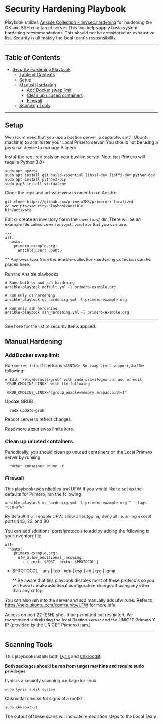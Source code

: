 Security Hardening Playbook
============

Playbook utilizes [Ansible Collection - devsec.hardening](https://github.com/quoin/ansible-collection-hardening) for hardening the OS and SSH on a target server. This tool helps apply basic system hardening recommendations. This should not be considered an exhaustive list. Security is ultimately the local team's responsibility.

---
## Table of Contents

- [Security Hardening Playbook](#security-hardening-playbook)
  - [Table of Contents](#table-of-contents)
  - [Setup](#setup)
  - [Manual Hardening](#manual-hardening)
    - [Add Docker swap limit](#add-docker-swap-limit)
    - [Clean up unused containers](#clean-up-unused-containers)
    - [Firewall](#firewall)
  - [Scanning Tools](#scanning-tools)

---
## Setup

We recommend that you use a bastion server (a separate, small Ubuntu machine) to administer your Local Primero server. You should not be using a personal device to manage Primero.

Install the required tools on your bastion server. Note that Primero will require Python 3.8+

    sudo apt update
    sudo apt install git build-essential libssl-dev libffi-dev python-dev
    sudo apt install python3-pip
    sudo pip3 install virtualenv


Clone the repo and activate venv in order to run Ansible.

    git clone https://github.com/primeroIMS/primero-x-localized
    cd scripts/security-playbook/ansible
    bin/activate

Edit or create an inventory file in the `inventory/` dir. There will be an example file called `inventory.yml.template` that you can use.

    ---
    all:
      hosts:
        primero-example.org:
          ansible_user: ubuntu

  ** Any overrides from the ansible-collection-hardening collection can be placed here.

Run the Ansible playbooks

    # Runs both os and ssh hardening
    ansible-playbook default.yml -l primero-example.org

    # Run only os hardening
    ansible-playbook os_hardening.yml -l primero-example.org

    # Run only ssh hardening
    ansible-playbook ssh_hardening.yml -l primero-example.org

---

See [here](https://github.com/Quoin/ansible-collection-hardening/tree/master/roles/os_hardening) for the list of security items applied.

## Manual Hardening


### Add Docker swap limit

Run `docker info`. If it returns `WARNING: No swap limit support`, do the following:

    # Edit `/etc/default/grub` with sudo privileges and add or edit `GRUB_CMDLINE_LINUX` with the following

    `GRUB_CMDLINE_LINUX="cgroup_enable=memory swapaccount=1"`

Update GRUB

      sudo update-grub

Reboot server to reflect changes.

Read more about swap limits [here](https://docs.docker.com/engine/install/linux-postinstall/#your-kernel-does-not-support-cgroup-swap-limit-capabilities).

### Clean up unused containers

Periodically, you should clean up unused containers on the Local Primero server by running

      docker container prune -f

### Firewall

This playbook uses [nftables](https://www.nftables.org/projects/nftables/index.html) and [UFW](https://wiki.debian.org/Uncomplicated%20Firewall%20%28ufw%29). If you would like to set up the defaults for Primero, run the following:

    ansible-playbook os_hardening.yml -l primero-example.org T --tags "use-ufw"


By default it will enable UFW, allow all outgoing, deny all incoming except ports 443, 22, and 80.

You can add additional ports/protocols to add by adding the following to your inventory file.

```
all:
  hosts:
    primero-example.org:
      ufw_allow_additional_incoming:
        - { port: $PORT, proto: $PROTOCOL }
```
 - $PROTOCOL - any | tcp | udp | esp | ah | gre | igmp

    ** Be aware that this playbook disables most of these protocols so you will have to make additional configuration changes if using any other than any or tcp.

You can also ssh into the server and add manually add ufw rules. Refer to https://help.ubuntu.com/community/UFW for more info.

Access on port 22 (SSH) should be permitted but restricted. We recommend whitelisting the local Bastion server and the UNICEF Primero X IP (provided by the UNICEF Primero team.)

---
## Scanning Tools

This playbook installs both [Lynis](https://cisofy.com/lynis/) and [Chkrootkit](http://www.chkrootkit.org/).

**Both packages should be ran from target machine and require sudo privileges**

Lynis is a security scanning package for linux

    sudo lynis audit system

Chkrootkit checks for signs of a rootkit

    sudo chkrootkit

The output of these scans will indicate remediation steps to the Local Team.